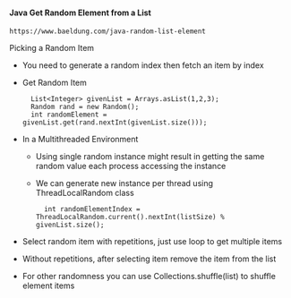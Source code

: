 #### Java Get Random Element from a List

    https://www.baeldung.com/java-random-list-element

Picking a Random Item
- You need to generate a random index then fetch an item by index 
- Get Random Item

        List<Integer> givenList = Arrays.asList(1,2,3);
        Random rand = new Random();
        int randomElement = givenList.get(rand.nextInt(givenList.size()));

- In a Multithreaded Environment
    - Using single random instance might result in getting the same random value each process accessing the instance
    - We can generate new instance per thread using ThreadLocalRandom class

            int randomElementIndex = ThreadLocalRandom.current().nextInt(listSize) % givenList.size();

- Select random item with repetitions, just use loop to get multiple items
- Without repetitions, after selecting item remove the item from the list
- For other randomness you can use Collections.shuffle(list) to shuffle element items